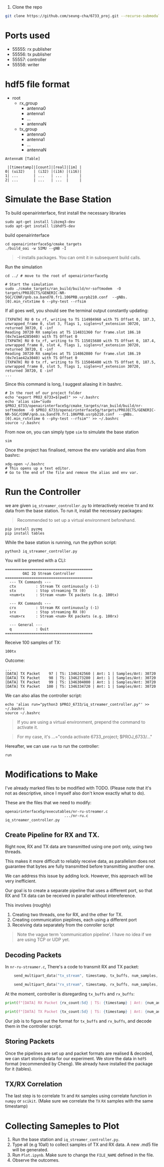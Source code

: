 1. Clone the repo
```bash
git clone https://github.com/seung-cha/6733_proj.git --recurse-submodules
```

# Ports used
* 55555: rx publisher
* 55556: tx publisher
* 55557: controller
* 55558: writer

# hdf5 file format
  - root
    - rx_group
      * antenna0
      * antenna1
      * ...
      * antennaN
    - tx_group
      * antenna0
      * antenna1
      * ...
      * antennaN

```
AntennaN [Table]

 |[timestamp]|[count]|[real]|[im] |
0| (ui32)    | (i32) |(i16) |(i16)|
1| ...       | ...   | ...  |     |
2| ...       | ...   | ...  |     |
```


# Simulate the Base Station

To build openairinterface, first install the necessary libraries
```
sudo apt-get install libzmq3-dev
sudo apt-get install libhdf5-dev
```


build openairinterface

```
cd openairinterface5g/cmake_targets
./build_oai -w SIMU --gNB -I
```
> -I installs packages. You can omit it in subsequent build calls.

Run the simulation
```
cd ../ # move to the root of openairinterface5g

# Start the simulation
sudo ./cmake_targets/ran_build/build/nr-softmodem  -O targets/PROJECTS/GENERIC-NR-5GC/CONF/gnb.sa.band78.fr1.106PRB.usrpb210.conf  --gNBs.[0].min_rxtxtime 6 --phy-test --rfsim
```

If all goes well, you should see the terminal output constantly updating:

```
[TXPATH] RU 0 tx_rf, writing to TS 114984960 with TS Offset 0, 187.3, unwrapped_frame 0, slot 3, flags 1, siglen+sf_extension 30720, returned 30720, E -inf
Reading 30720 RX samples at TS 114831360 for frame.slot 186.18 (0x7e1ae4285040) with TS Offset 0
[TXPATH] RU 0 tx_rf, writing to TS 115015680 with TS Offset 0, 187.4, unwrapped_frame 0, slot 4, flags 1, siglen+sf_extension 30720, returned 30720, E -inf
Reading 30720 RX samples at TS 114862080 for frame.slot 186.19 (0x7e1ae42a3040) with TS Offset 0
[TXPATH] RU 0 tx_rf, writing to TS 115046400 with TS Offset 0, 187.5, unwrapped_frame 0, slot 5, flags 1, siglen+sf_extension 30720, returned 30720, E -inf
...
```

Since this command is long, I suggest aliasing it in bashrc.
```
# In the root of our project folder
echo "export PROJ_6733=$(pwd)" >> ~/.bashrc
echo 'alias sim="sudo $PROJ_6733/openairinterface5g/cmake_targets/ran_build/build/nr-softmodem  -O $PROJ_6733/openairinterface5g/targets/PROJECTS/GENERIC-NR-5GC/CONF/gnb.sa.band78.fr1.106PRB.usrpb210.conf  --gNBs.[0].min_rxtxtime 6 --phy-test --rfsim"' >> ~/.bashrc
source ~/.bashrc
```

From now on, you can simply type `sim` to simulate the base station
```
sim
```

Once the project has finalised, remove the env variable and alias from bashrc:

```
xdg-open ~/.bashrc
# This opens up a text editor. 
# Go to the end of the file and remove the alias and env var.
```

# Run the Controller
we are given `iq_streamer_controller.py` to interactively receive `TX` and `RX` data from the base station. To run it, install the necessary packages:

> Recommended to set up a virtual environment beforehand.

```
pip install pyzmq
pip install tables
```

While the base station is running, run the python script:
```
python3 iq_streamer_controller.py
```

You will be greeted with a CLI:
```
========================================
        OAI IQ Stream Controller
========================================
  --- TX Commands ---
  ctx         : Stream TX continuously (-1)
  stx         : Stop streaming TX (0)
  <num>tx     : Stream <num> TX packets (e.g. 100tx)

  --- RX Commands ---
  crx         : Stream RX continuously (-1)
  srx         : Stop streaming RX (0)
  <num>rx     : Stream <num> RX packets (e.g. 100rx)

  --- General ---
  q           : Quit
========================================
```


Receive 100 samples of TX:
```
100tx
```

Outcome:
```
...
[DATA] TX Packet    97 | TS: 1346242560 | Ant: 1 | Samples/Ant: 30720
[DATA] TX Packet    98 | TS: 1346273280 | Ant: 1 | Samples/Ant: 30720
[DATA] TX Packet    99 | TS: 1346304000 | Ant: 1 | Samples/Ant: 30720
[DATA] TX Packet   100 | TS: 1346334720 | Ant: 1 | Samples/Ant: 30720
```

We can also alias the controller script:
```
echo 'alias run="python3 $PROJ_6733/iq_streamer_controller.py"' >> ~/.bashrc
source ~/.bashrc
```

> If you are using a virtual environment, prepend the command to activate it.

> For my case, it's ...="conda activate 6733_project; $PROJ_6733/..."

Hereafter, we can use `run` to run the controller:

```
run
```

# Modifications to Make
I've already marked files to be modified with TODO. (Please note that it's not as descriptive, since I myself also don't know exactly what to do).

These are the files that we need to modify:

```
openairinterface5g/executables/nr-ru-streamer.c
                           .../nr-ru.c
iq_streamer_controller.py
```

## Create Pipeline for RX and TX.

Right now, RX and TX data are transmitted using one port only, using two threads.

This makes it more difficult to reliably receive data, as parallelism does not guarantee that bytes are fully transmitted before transmitting another one.

We can address this issue by adding lock. However, this approach will be very inefficient.

Our goal is to create a separate pipeline that uses a different port, so that RX and TX data can be received in parallel without intereference.

This involves (roughly)
1. Creating two threads, one for RX, and the other for TX.
2. Creating communication pieplines, each using a different port
3. Receiving data separately from the conroller script

> Note the vague term 'communication pipeline'. I have no idea if we are using TCP or UDP yet.

## Decoding Packets

In `nr-ru-streamer.c`, There's a code to transmit RX and TX packet:

```cpp
    send_multipart_data("tx_stream", timestamp, tx_buffs, num_samples, num_antennas);

    send_multipart_data("rx_stream", timestamp, rx_buffs, num_samples, num_antennas);
```

At the moment, controller is disregarding `tx_buffs` and `rx_buffs`:

```python
print(f"[DATA] RX Packet {rx_count:5d} | TS: {timestamp} | Ant: {num_antennas} | Samples/Ant: {num_samples}")

print(f"[DATA] TX Packet {tx_count:5d} | TS: {timestamp} | Ant: {num_antennas} | Samples/Ant: {num_samples}")
```

Our job is to figure out the format for `tx_buffs` and `rx_buffs`, and decode them in the controller script.

## Storing Packets
Once the pipelines are set up and packet formats are realised & decoded, we can start storing data for our experiment. We store the data in `hdf5` format (recommended by Cheng). We already have installed the package for it (tables).

## TX/RX Correlation

The last step is to correlate `TX` and `RX` samples using correlate function in `numpy` or `scikit`. (Make sure we correlate the `TX` `RX` samples with the same timestamp)

# Collecting Sameples to Plot

1. Run the base station and `iq_streamer_controller.py`.
2. Type <num>all (e.g 10all) to collect <num> samples of TX and RX data. A new .md5 file will be generated.
3. Run `Plot.ipynb`. Make sure to change the `FILE_NAME` defined in the file.
4. Observe the outcomes.